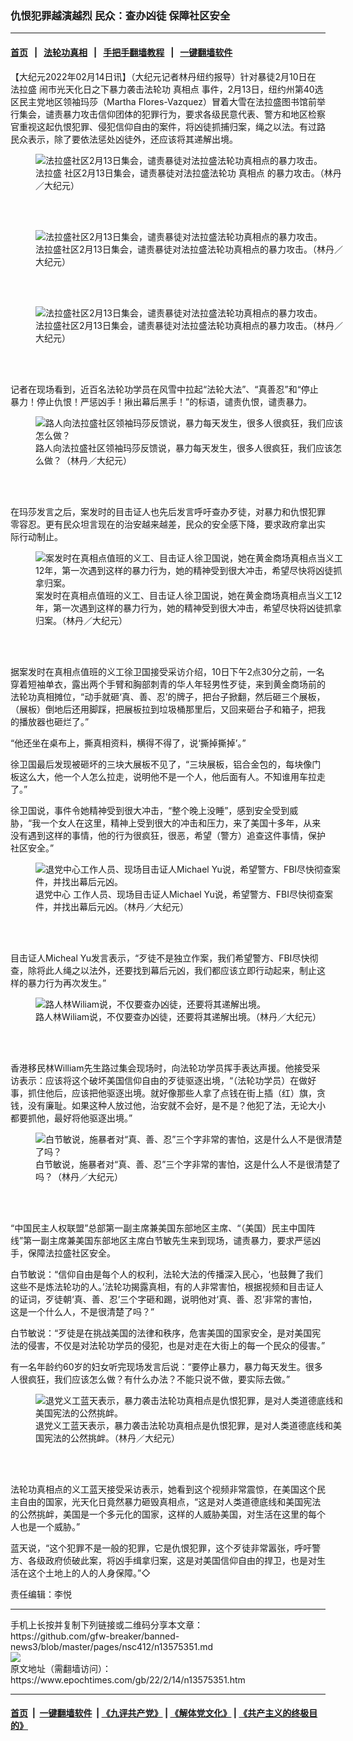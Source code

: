 ### 仇恨犯罪越演越烈  民众：查办凶徒 保障社区安全
------------------------

#### [首页](https://github.com/gfw-breaker/banned-news3/blob/master/README.md) &nbsp;&nbsp;|&nbsp;&nbsp; [法轮功真相](https://github.com/begood0513/basic/blob/master/README.md)  &nbsp;&nbsp;|&nbsp;&nbsp; [手把手翻墙教程](https://github.com/gfw-breaker/guides/wiki)  &nbsp;&nbsp;|&nbsp;&nbsp; [一键翻墙软件](https://github.com/gfw-breaker/nogfw/blob/master/README.md)  



<div><p>
 【大纪元2022年02月14日讯】（大纪元记者林丹纽约报导）针对暴徒2月10日在
 <ok href="https://www.epochtimes.com/gb/tag/%E6%B3%95%E6%8B%89%E7%9B%9B.html">
  法拉盛
 </ok>
 闹市光天化日之下暴力袭击法轮功
 <ok href="https://www.epochtimes.com/gb/tag/%E7%9C%9F%E7%9B%B8%E7%82%B9.html">
  真相点
 </ok>
 事件，2月13日，纽约州第40选区民主党地区领袖玛莎（Martha Flores-Vazquez）冒着大雪在法拉盛图书馆前举行集会，谴责暴力攻击信仰团体的犯罪行为，要求各级民意代表、警方和地区检察官重视这起仇恨犯罪、侵犯信仰自由的案件，将凶徒抓捕归案，绳之以法。有过路民众表示，除了要依法惩处凶徒外，还应该将其递解出境。
</p>
<figure aria-describedby="caption-13575362" class="wp-caption aligncenter" id="13575362" style="width: 500px">
 <ok href=" https://i.epochtimes.com/assets/uploads/2022/02/id13575362-156306-450x338.jpg" rel="noreferrer noopener" target="_blank">
  <img alt="法拉盛社区2月13日集会，谴责暴徒对法拉盛法轮功真相点的暴力攻击。" src="https://i.epochtimes.com/assets/uploads/2022/02/id13575362-156306-450x338.jpg"/>
 </ok>
 <br/><figcaption class="wp-caption-text" id="caption-13575362">
  <ok href="https://www.epochtimes.com/gb/tag/%E6%B3%95%E6%8B%89%E7%9B%9B.html">
   法拉盛
  </ok>
  社区2月13日集会，谴责暴徒对法拉盛法轮功
  <ok href="https://www.epochtimes.com/gb/tag/%E7%9C%9F%E7%9B%B8%E7%82%B9.html">
   真相点
  </ok>
  的暴力攻击。（林丹／大纪元）
 </figcaption><br/>
</figure><br/>
<figure aria-describedby="caption-13575361" class="wp-caption aligncenter" id="13575361" style="width: 500px">
 <ok href=" https://i.epochtimes.com/assets/uploads/2022/02/id13575361-156305-450x338.jpg" rel="noreferrer noopener" target="_blank">
  <img alt="法拉盛社区2月13日集会，谴责暴徒对法拉盛法轮功真相点的暴力攻击。" src="https://i.epochtimes.com/assets/uploads/2022/02/id13575361-156305-450x338.jpg"/>
 </ok>
 <br/><figcaption class="wp-caption-text" id="caption-13575361">
  法拉盛社区2月13日集会，谴责暴徒对法拉盛法轮功真相点的暴力攻击。（林丹／大纪元）
 </figcaption><br/>
</figure><br/>
<figure aria-describedby="caption-13575360" class="wp-caption aligncenter" id="13575360" style="width: 500px">
 <ok href=" https://i.epochtimes.com/assets/uploads/2022/02/id13575360-156304-450x338.jpg" rel="noreferrer noopener" target="_blank">
  <img alt="法拉盛社区2月13日集会，谴责暴徒对法拉盛法轮功真相点的暴力攻击。" src="https://i.epochtimes.com/assets/uploads/2022/02/id13575360-156304-450x338.jpg"/>
 </ok>
 <br/><figcaption class="wp-caption-text" id="caption-13575360">
  法拉盛社区2月13日集会，谴责暴徒对法拉盛法轮功真相点的暴力攻击。（林丹／大纪元）
 </figcaption><br/>
</figure><br/>
<p>
 记者在现场看到，近百名法轮功学员在风雪中拉起“法轮大法”、“真善忍”和“停止暴力！停止仇恨！严惩凶手！揪出幕后黑手！”的标语，谴责仇恨，谴责暴力。
</p>
<figure aria-describedby="caption-13575355" class="wp-caption aligncenter" id="13575355" style="width: 500px">
 <ok href=" https://i.epochtimes.com/assets/uploads/2022/02/id13575355-156292-450x241.jpg" rel="noreferrer noopener" target="_blank">
  <img alt="路人向法拉盛社区领袖玛莎反馈说，暴力每天发生，很多人很疯狂，我们应该怎么做？" src="https://i.epochtimes.com/assets/uploads/2022/02/id13575355-156292-450x241.jpg"/>
 </ok>
 <br/><figcaption class="wp-caption-text" id="caption-13575355">
  路人向法拉盛社区领袖玛莎反馈说，暴力每天发生，很多人很疯狂，我们应该怎么做？（林丹／大纪元）
 </figcaption><br/>
</figure><br/>
<p>
 在玛莎发言之后，案发时的目击证人也先后发言呼吁查办歹徒，对暴力和仇恨犯罪零容忍。更有民众坦言现在的治安越来越差，民众的安全感下降，要求政府拿出实际行动制止。
</p>
<figure aria-describedby="caption-13575356" class="wp-caption aligncenter" id="13575356" style="width: 500px">
 <ok href=" https://i.epochtimes.com/assets/uploads/2022/02/id13575356-156293-450x338.jpg" rel="noreferrer noopener" target="_blank">
  <img alt="案发时在真相点值班的义工、目击证人徐卫国说，她在黄金商场真相点当义工12年，第一次遇到这样的暴力行为，她的精神受到很大冲击，希望尽快将凶徒抓拿归案。" src="https://i.epochtimes.com/assets/uploads/2022/02/id13575356-156293-450x338.jpg"/>
 </ok>
 <br/><figcaption class="wp-caption-text" id="caption-13575356">
  案发时在真相点值班的义工、目击证人徐卫国说，她在黄金商场真相点当义工12年，第一次遇到这样的暴力行为，她的精神受到很大冲击，希望尽快将凶徒抓拿归案。（林丹／大纪元）
 </figcaption><br/>
</figure><br/>
<p>
 据案发时在真相点值班的义工徐卫国接受采访介绍，10日下午2点30分之前，一名穿着短袖单衣，露出两个手臂和胸部刺青的华人年轻男性歹徒，来到黄金商场前的法轮功真相摊位，“动手就砸‘真、善、忍’的牌子，把台子掀翻，然后砸三个展板，（展板）倒地后还用脚踩，把展板拉到垃圾桶那里后，又回来砸台子和箱子，把我的播放器也砸烂了。”
</p>
<p>
 “他还坐在桌布上，撕真相资料，横得不得了，说‘撕掉撕掉’。”
</p>
<p>
 徐卫国最后发现被砸坏的三块大展板不见了，“三块展板，铝合金包的，每块像门板这么大，他一个人怎么拉走，说明他不是一个人，他后面有人。不知谁用车拉走了。”
</p>
<p>
 徐卫国说，事件令她精神受到很大冲击，“整个晚上没睡”，感到安全受到威胁，“我一个女人在这里，精神上受到很大的冲击和压力，来了美国十多年，从来没有遇到这样的事情，他的行为很疯狂，很恶，希望（警方）追查这件事情，保护社区安全。”
</p>
<figure aria-describedby="caption-13575359" class="wp-caption aligncenter" id="13575359" style="width: 500px">
 <ok href=" https://i.epochtimes.com/assets/uploads/2022/02/id13575359-156295-450x248.jpg" rel="noreferrer noopener" target="_blank">
  <img alt="退党中心工作人员、现场目击证人Michael Yu说，希望警方、FBI尽快彻查案件，并找出幕后元凶。" src="https://i.epochtimes.com/assets/uploads/2022/02/id13575359-156295-450x248.jpg"/>
 </ok>
 <br/><figcaption class="wp-caption-text" id="caption-13575359">
  <ok href="https://www.epochtimes.com/gb/tag/%E9%80%80%E5%85%9A%E4%B8%AD%E5%BF%83.html">
   退党中心
  </ok>
  工作人员、现场目击证人Michael Yu说，希望警方、FBI尽快彻查案件，并找出幕后元凶。（林丹／大纪元）
 </figcaption><br/>
</figure><br/>
<p>
 目击证人Micheal Yu发言表示，“歹徒不是独立作案，我们希望警方、FBI尽快彻查，除将此人绳之以法外，还要找到幕后元凶，我们都应该立即行动起来，制止这样的暴力行为再次发生。”
</p>
<figure aria-describedby="caption-13575353" class="wp-caption aligncenter" id="13575353" style="width: 500px">
 <ok href=" https://i.epochtimes.com/assets/uploads/2022/02/id13575353-156291-450x250.jpg" rel="noreferrer noopener" target="_blank">
  <img alt="路人林Wiliam说，不仅要查办凶徒，还要将其递解出境。" src="https://i.epochtimes.com/assets/uploads/2022/02/id13575353-156291-450x250.jpg"/>
 </ok>
 <br/><figcaption class="wp-caption-text" id="caption-13575353">
  路人林Wiliam说，不仅要查办凶徒，还要将其递解出境。（林丹／大纪元）
 </figcaption><br/>
</figure><br/>
<p>
 香港移民林William先生路过集会现场时，向法轮功学员挥手表达声援。他接受采访表示：应该将这个破坏美国信仰自由的歹徒驱逐出境，“（法轮功学员）在做好事，抓住他后，应该把他驱逐出境。就好像那些人拿了点钱在街上插（红）旗，贪钱，没有廉耻。如果这种人放过他，治安就不会好，是不是？他犯了法，无论大小都要抓他，最好将他驱逐出境。”
</p>
<figure aria-describedby="caption-13575358" class="wp-caption aligncenter" id="13575358" style="width: 500px">
 <ok href=" https://i.epochtimes.com/assets/uploads/2022/02/id13575358-156294-450x243.jpg" rel="noreferrer noopener" target="_blank">
  <img alt="白节敏说，施暴者对“真、善、忍”三个字非常的害怕，这是什么人不是很清楚了吗？" src="https://i.epochtimes.com/assets/uploads/2022/02/id13575358-156294-450x243.jpg"/>
 </ok>
 <br/><figcaption class="wp-caption-text" id="caption-13575358">
  白节敏说，施暴者对“真、善、忍”三个字非常的害怕，这是什么人不是很清楚了吗？（林丹／大纪元）
 </figcaption><br/>
</figure><br/>
<p>
 “中国民主人权联盟”总部第一副主席兼美国东部地区主席、“（美国）民主中国阵线”第一副主席兼美国东部地区主席白节敏先生来到现场，谴责暴力，要求严惩凶手，保障法拉盛社区安全。
</p>
<p>
 白节敏说：“信仰自由是每个人的权利，法轮大法的传播深入民心，‘也鼓舞了我们这些不是炼法轮功的人。’法轮功揭露真相，有的人非常害怕，根据视频和目击证人的证词，歹徒朝‘真、善、忍’三个字砸和踢，说明他对‘真、善、忍’非常的害怕，这是一个什么人，不是很清楚了吗？”
</p>
<p>
 白节敏说：“歹徒是在挑战美国的法律和秩序，危害美国的国家安全，是对美国宪法的侵害，不仅是对法轮功学员的侵犯，也是对走在大街上的每一个民众的侵害。”
</p>
<p>
 有一名年龄约60岁的妇女听完现场发言后说：“要停止暴力，暴力每天发生。很多人很疯狂，我们应该怎么做？有什么办法？不能只说不做，要实际去做。”
</p>
<figure aria-describedby="caption-13575354" class="wp-caption aligncenter" id="13575354" style="width: 500px">
 <ok href=" https://i.epochtimes.com/assets/uploads/2022/02/id13575354-156290-450x251.jpg" rel="noreferrer noopener" target="_blank">
  <img alt="退党义工蓝天表示，暴力袭击法轮功真相点是仇恨犯罪，是对人类道德底线和美国宪法的公然挑衅。" src="https://i.epochtimes.com/assets/uploads/2022/02/id13575354-156290-450x251.jpg"/>
 </ok>
 <br/><figcaption class="wp-caption-text" id="caption-13575354">
  退党义工蓝天表示，暴力袭击法轮功真相点是仇恨犯罪，是对人类道德底线和美国宪法的公然挑衅。（林丹／大纪元）
 </figcaption><br/>
</figure><br/>
<p>
 法轮功真相点的义工蓝天接受采访表示，她看到这个视频非常震惊，在美国这个民主自由的国家，光天化日竟然暴力砸毁真相点，“这是对人类道德底线和美国宪法的公然挑衅，美国是一个多元化的国家，这样的人威胁美国，对生活在这里的每个人也是一个威胁。”
</p>
<p>
 蓝天说，“这个犯罪不是一般的犯罪，它是仇恨犯罪，这个歹徒非常嚣张，呼吁警方、各级政府侦破此案，将凶手缉拿归案，这是对美国信仰自由的捍卫，也是对生活在这个土地上的人的人身保障。”◇
</p>
<p>
 责任编辑：李悦
</p>
</div>
<hr/>
手机上长按并复制下列链接或二维码分享本文章：<br/>
https://github.com/gfw-breaker/banned-news3/blob/master/pages/nsc412/n13575351.md <br/>
<a href='https://github.com/gfw-breaker/banned-news3/blob/master/pages/nsc412/n13575351.md'><img src='https://github.com/gfw-breaker/banned-news3/blob/master/pages/nsc412/n13575351.md.png'/></a> <br/>
原文地址（需翻墙访问）：https://www.epochtimes.com/gb/22/2/14/n13575351.htm


------------------------
#### [首页](https://github.com/gfw-breaker/banned-news3/blob/master/README.md) &nbsp;|&nbsp; [一键翻墙软件](https://github.com/gfw-breaker/nogfw/blob/master/README.md) &nbsp;| [《九评共产党》](https://github.com/gfw-breaker/9ping.md/blob/master/README.md#九评之一评共产党是什么) | [《解体党文化》](https://github.com/gfw-breaker/jtdwh.md/blob/master/README.md) | [《共产主义的终极目的》](https://github.com/gfw-breaker/gczydzjmd.md/blob/master/README.md)


<img src='http://gfw-breaker.win/banned-news3/pages/nsc412/n13575351.md' width='0px' height='0px'/>
